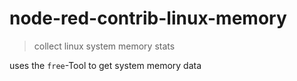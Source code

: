 node-red-contrib-linux-memory
===

> collect linux system memory stats

uses the `free`-Tool to get system memory data
